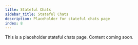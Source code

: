 ```yaml
---
title: Stateful Chats
sidebar_title: Stateful Chats
description: Placeholder for stateful chats page
index: 8
---
```


This is a placeholder stateful chats page. Content coming soon.
